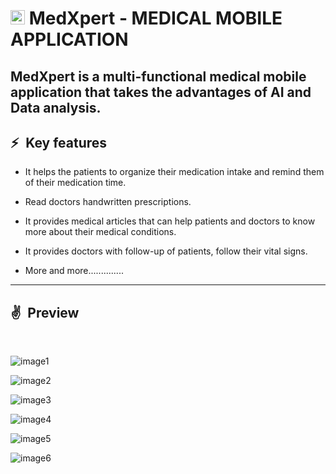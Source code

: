 <!-- vertical space &nbsp; -->

# <img src="https://drive.google.com/uc?export=view&id=15SifBodLEf83FcUZJxzjlMVjmE3CN0Z4" alt="Icon" width="23"/> MedXpert - MEDICAL MOBILE APPLICATION



## MedXpert is a multi-functional medical mobile application that takes the advantages of AI and Data analysis.


## ⚡&ensp;Key features

*  It helps the patients to organize their
medication intake and remind them of their medication time.


* Read doctors handwritten prescriptions.

* It provides medical articles that can help patients and doctors to know more about their medical conditions.

* It provides doctors with follow-up of patients, follow
their vital signs.

* More and more..............

---


## ✌&ensp;Preview

&ensp;


![image1](https://drive.google.com/uc?export=view&id=1J7u_epkhfkDmb5Bhm3dhkXcqAAataLvN)

![image2](https://drive.google.com/uc?export=view&id=1wvW_Nl9E7Baqdn7EOiYupynPp7n-LsRW)

![image3](https://drive.google.com/uc?export=view&id=1AuYOkFpBoA-Qc0s0bUR_AtFIu4lx7FI2)

![image4](https://drive.google.com/uc?export=view&id=1mf28tTF0SiH6WYkHQcuwNYO3MHsqjF_9)

![image5](https://drive.google.com/uc?export=view&id=1I4T9RaDY9ZIkMnZqLJ-HY8S_UzpK_zsV)

![image6](https://drive.google.com/uc?export=view&id=1WL3Z7DiHedQU6mD06BkL9cmgOLl60Jhh)








